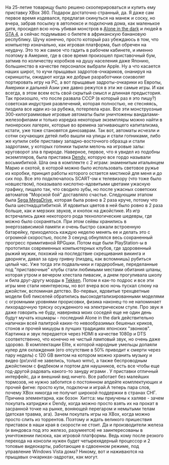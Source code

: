 На 25-летие товарищу было решено скооперироваться и купить ему приставку XBox 360. Подарок достаточно странный, да. Я даже сам первое время издевался, предлагая скинуться на манеж и соску, но вчера, забрав посылку в автолюксе и подключив дома, как маленькое дитя, просидел всю ночь убивая монстров в <a href="http://www.centraldark.com/index.php">Alone in the dark</a> и людей в <a href="http://www.rockstargames.com/IV/">GTA 4</a>, а сейчас подумываю о билете в африканскую банановую республику. Шучу конечно, просто который раз убеждаюсь в том, что компьютер изначально, как игровая платформа, был обречен на неудачу. Это то же самое что гадить в рабочем кабинете, и именно поэтому в Америке, где в свое время произошел приставочный бум, затмив по количеству коробков на душу населения даже Японию, большинство в качестве персоналок выбрали Apple. Ну а что касается наших широт, то кучи прыщавых задротов-очкариков, онанируя на скриншоты, ожидают когда же добрые разработчики соизволят портировать игру на PC, а вот прыщавые задроты-очкарики из Европы, Америки и дальней Азии уже давно режутся в эти же самые игры. И как всегда, в этом всем&nbsp;есть свой скрытый смысл и длинная предыстория. Так произошло, что после развала СССР (в который раз я это пишу?) советская индустрия развлечений, которая полностью, не стесняясь, пиздила все идеи из-за рубежа, потерпела крах. Все эти монструозные 300-килограммовые игровые автоматы были уничтожены вандалами-железофилами и только изредка некоторые экземпляры можно найти в пионерских лагерях, которые во времена загнивающего капитализма, кстати, уже тоже становятся динозаврам. Так вот, автоматы исчезли и сотни скучающих детей либо вышли на улицы и стали гопниками, либо же купили себе приставку западно-восточного образца и стали задротами, у которых гопники тырили мелочь на игровые залы: круговорот зла в природе. Наверное, первое, что я увидел из подобны экземпляров, была приставка <a href="http://ru.wikipedia.org/wiki/Dendy">Dendy</a>, которую все гордо называли восьмибиткой. Шла она в комплекте с 2 играм: знаменитым итальянцем Марио и охотой, в которой можно было использовать световое ружье из коробки, принцип работы которого остается мистикой для меня и до сих пор. Все это подключалось SCART-ом к телевизору (что тоже было новшеством), показывало кислотно-ядовитыми цветами ужасную графику, пищало так, что сводило зубы, но после ужасных советских автоматов "Морской бой" доставляло счастье. Следующим этапом была <a href="http://ru.wikipedia.org/wiki/Sega_Mega_Drive">Sega MegaDrive</a>, которая была ровно в 2 раза круче, потому что была шестнадцатибиткой. И ядовитых цветов в ней было ровно в 2 раза больше, как и мерзких звуков, и кнопок на джойстике. Из игр встречались даже некоторого рода технологические шедевры, где можно было сохраняться. При этом сейвы хранились в энергозависимой памяти и очень быстро сажали встроенную батарейку, приходилось каждую неделю менять ее и делать это с огромной скоростью, после 3 секунд обнулялся весь сохраненный прогресс примитивной RPGшки. Потом еще были PlayStation-ы в прототипах современных компьютерных клубов, где здоровенный рыжий мужик, похожий на последствие скрещивания викинга и дворняги, давал за одну гривну (пиздец, как вспомнишь) рубиться целый час. Уже тогда эти подвальчики и гардеробные, переделанные под "приставочные" клубы стали любимыми местами обитания шпаны, которая утром и вечером хлестала пивасик, а днем прогуливала школу и била друг-другу морды в <a href="http://ru.wikipedia.org/wiki/Tekken_серия">Tekken</a>. Потом я как-то подрос и все эти игры мне стали неинтересны, но вот вчера всю ночь пускал слюну на джойстик, вспоминая детство. Во-первых, ядовитые трехцветные модели 6x6 пикселей обратились высокодетализированными моделями с огромными уровнями прорисовки, физика наконец-то не напоминает лихорадочную тряску осужденного на электрическом стуле. Про звук я даже говорить не буду, наверняка моих соседей еще не один день будут мучать кошмары - последний Alone in the dark действительно напичкан всей палитрой каких-то невообразимых бешеных криков, стонов и прочей мишуры в лучших традициях японских "звонков". Картинка и звук передается через HDMI в качестве 1080p и DTS соответственно, что конечно не чистый ламповый звук, но очень даже здорово. В комплектации Elite, к которой народные умельцы допаяли кулер для охлаждения (его отсутствие в 50% приводит к смерти через пару недель) с 120 GB винтом на котором можно хранить музыку и видео (px\xvid не завелись, только wmv), а также беспроводным джойстиком с фидбеком и портом для наушников, есть все чтобы еще год-другой радовать какого-то зануду играми . У приставки отличный интерфейс, да и внешний вид ничего. Все работает без малейших тормозов, не нужно заботится о постоянном апдейте комплектующих и прочей фигне: просто купи, подключи и играй.А теперь пара слов, почему XBox никогда не получит широкой поддержки в странах СНГ. Причина элементарна, как бозон&nbsp; Хиггса: мы приучены к халяве - зачем покупать катриджи к Dendy, когда можно просто взять их на прокат в засранной точке на рынке, воняющей перегаром и немытыми телам (детская травма, ага). Зачем покупать игры на XBox, когда можно просто слить из торрентов. Поэтому и ждать великого пришествия приставок в наши края в скорости не стоит. Да и производители железа (и виндовса под это железо, разумеется) не заинтересованы в уничтожении писюка, как игровой платформы. Ведь кому после резкого перехода на консоли нужен будет четырехядерный процессор и 2 топовые видеокарты, работающие в сдвоенном режиме, под управление Windows Vista дома? Никому, вот и наживаются на прыщавых очкариках-задротах, как могут. 